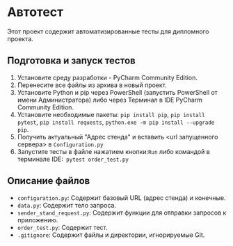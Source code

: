 # Автотест

Этот проект содержит автоматизированные тесты для дипломного проекта.

## Подготовка и запуск тестов

1. Установите среду разработки - PyCharm Community Edition.
2. Перенесите все файлы из архива в новый проект.
3. Установите Python и pip через PowerShell (запустить PowerShell от имени Администратора) либо через Терминал в IDE
   PyCharm Community Edition.
4. Установите необходимые пакеты:
   `pip install pip`,
   `pip install pytest`,
   `pip install requests`,
   `python.exe -m pip install --upgrade pip`.
5. Получить актуальный "Адрес стенда" и вставить <url запущенного сервера> в `Configuration.py`
6. Запустите тесты в файле нажатием кнопки:`Run`
   либо командой в терминале IDE:` pytest order_test.py`

## Описание файлов

- `configuration.py`: Содержит базовый URL (адрес стенда) и конечные.
- `data.py`: Содержит тело запроса.
- `sender_stand_request.py`: Содержит функции для отправки запросов к приложению.
- `order_test.py`: Содержит тест.
- `.gitignore`: Содержит файлы и директории, игнорируемые Git.